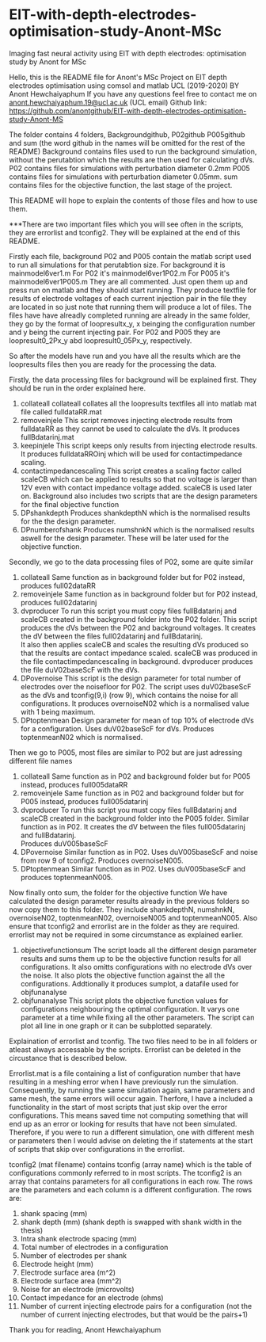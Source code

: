 # EIT-with-depth-electrodes-optimisation-study-Anont-MSc
Imaging fast neural activity using EIT with depth electrodes: optimisation study by Anont for MSc

Hello, this is the README file for Anont's MSc Project on EIT depth electrodes optimisation using comsol and matlab  UCL (2019-2020)
BY Anont Hewchaiyaphum
If you have any questions feel free to contact me on anont.hewchaiyaphum.19@ucl.ac.uk (UCL email)
Github link: https://github.com/anontgithub/EIT-with-depth-electrodes-optimisation-study-Anont-MS

The folder contains 4 folders, Backgroundgithub, P02github P005github and sum (the word github in the names will be omitted for the rest of the README)
Background contains files used to run the background simulation, without the perutabtion which the results are then used for calculating dVs.
P02 contains files for simulations with perturbation diameter 0.2mm
P005 contains files for simulations with perturbation diameter 0.05mm.
sum contains files for the objective function, the last stage of the project.

This README will hope to explain the contents of those files and how to use them. 

***There are two important files which you will see often in the scripts, they are errorlist and tconfig2. They will be explained at the end of this README.

Firstly each file, background P02 and P005 contain the matlab script used to run all simulations for that perutabtion size.
For background it is mainmodel6ver1.m
For P02 it's mainmodel6ver1P02.m
For P005 it's mainmodel6ver1P005.m
They are all commented. Just open them up and press run on matlab and they should start running. They produce textfile for results of electrode voltages of each current injection pair
in the file they are located in so just note that running them will produce a lot of files.
The files have have alreadly completed running are already in the same folder, they go by the format of
loopresultx_y, x beinging the configuration number and y being the current injecting pair. For P02 and P005 they are loopresult0_2Px_y abd loopresult0_05Px_y, respectively.

So after the models have run and you have all the results which are the loopresults files then you are ready for the processing the data.

Firstly, the data processing files for background will be explained first.
They should be run in the order explained here.
1) collateall
collateall collates all the loopresults textfiles all into matlab mat file called fulldataRR.mat
2) removeinjele
This script removes injecting electrode results from fulldataRR as they cannot be used to calculate the dVs. It produces fullBdatarinj.mat
3) keepinjele
This script keeps only results from injecting electrode results. It produces fulldataRROinj which will be used for contactimpedance scaling.
4) contactimpedancescaling
This script creates a scaling factor called scaleCB which can be applied to results so that no voltage is larger than 12V even with contact
impedance voltage added. scaleCB is used later on.
Background also includes two scripts that are the design parameters for the final objective function
5) DPshankdepth
Produces shankdepthN which is the normalised results for the the design parameter.
6) DPnumberofshank
Produces numshnkN which is the normalised results aswell for the design parameter. These will be later used for the objective function.

Secondly, we go to the data processing files of P02, some are quite similar
1) collateall
Same function as in background folder but for P02 instead, produces full02dataRR
2) removeinjele
Same function as in background folder but for P02 instead, produces full02datarinj
3)  dvproducer
To run this script you must copy files fullBdatarinj and scaleCB created in the background folder into the P02 folder.
This script produces the dVs between the P02 and background voltages. It creates the dV between the files full02datarinj and fullBdatarinj.  
It also then applies scaleCB and scales the resulting dVs produced so that the results are contact impedance scaled. scaleCB was produced in the file contactimpedancescaling
in background. dvproducer produces the file duV02baseScF with the dVs.
4) DPovernoise
This script is the design parameter for total number of electrodes over the noisefloor for P02.
The script uses duV02baseScF as the dVs and tconfig(9,i) (row 9), which contains the noise for all configurations.
It produces overnoiseN02 which is a normalised value with 1 being maximum.
5) DPtoptenmean
Design parameter for mean of top 10% of electrode dVs for a configuration. Uses duV02baseScF for dVs.
Produces toptenmeanN02 which is normalised.

Then we go to P005, most files are similar to P02 but are just adressing different file names
1) collateall
Same function as in P02 and background folder but for P005 instead, produces full005dataRR
2)  removeinjele
Same function as in P02 and background folder but for P005 instead, produces full005datarinj
3) dvproducer
To run this script you must copy files fullBdatarinj and scaleCB created in the background folder into the P005 folder.
Similar function as in P02. It creates the dV between the files full005datarinj and fullBdatarinj.  
Produces duV005baseScF
4) DPovernoise
Similar function as in P02. Uses duV005baseScF and noise from row 9 of tconfig2. Produces overnoiseN005.
5) DPtoptenmean
Similar function as in P02. Uses duV005baseScF and produces toptenmeanN005.

Now finally onto sum, the folder for the objective function
We have calculated the design parameter results already in the previous folders so now copy them to this folder.
They include shankdepthN, numshnkN, overnoiseN02, toptenmeanN02, overnoiseN005 and toptenmeanN005.
Also ensure that tconfig2 and errorlist are in the folder as they are required. errorlist may not be required in some circumstance as explained earlier. 
1) objectivefunctionsum
The script loads all the different design parameter results and sums them up to be the objective function results for all configurations.
It also omitts configurations with no electrode dVs over the noise.
It also plots the objective function against the all the configurations.
Addtionally it produces sumplot, a datafile used for objfunanalyse
2) objfunanalyse
This script plots the objective function values for configurations neighbouring the optimal configuration. 
It varys one parameter at a time while fixing all the other parameters.
The script can plot all line in one graph or it can be subplotted separately.

Explaination of errorlist and tconfig. The two files need to be in all folders or atleast always accessable by the scripts. Errorlist can be deleted 
in the circustance that is described below. 

Errorlist.mat is a file containing a list of configuration number that have resulting in a meshing error when I have previously run the simulation.
Consequently, by running the same simulation again, same parameters and same mesh, the same errors will occur again. 
Therfore, I have a included a functionality in the start of most scripts that just skip over the error configurations.
This means saved time not computing something that will end up as an error or looking for results that have not been simulated. 
Therefore, if you were to run a different simulation, one with different mesh or parameters then I would advise on deleting the if statements at the start 
of scripts that skip over configurations in the errorlist. 

tconfig2 (mat filename) contains tconfig (array name) which is the table of configurations commonly referred to in most scripts. The tconfig2 is an array that
contains parameters for all configurations in each row.
The rows are the parameters and each column is a different configuration.
The rows are:

1) shank spacing (mm)
2) shank depth (mm)   (shank depth is swapped with shank width in the thesis)
3) Intra shank electrode spacing (mm)
4) Total number of electrodes in a configuration
5) Number of electrodes per shank
6) Electrode height (mm)
7) Electrode surface area (m^2)
8) Electrode surface area (mm^2)
9) Noise for an electrode (microvolts)
10) Contact impedance for an electrode (ohms)
11) Number of current injecting electrode pairs for a configuration (not the number of current injecting electrodes, but that would be the pairs+1)

Thank you for reading,
Anont Hewchaiyaphum

